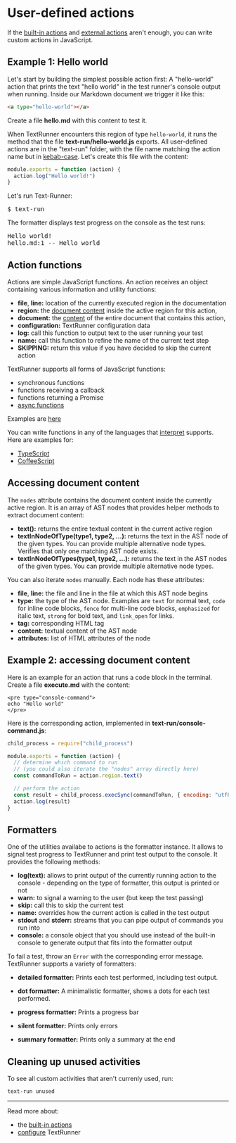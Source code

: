 # User-defined actions

If the [built-in actions](built-in-actions.md) and
[external actions](external-actions.md) aren't enough, you can write custom
actions in JavaScript.

## Example 1: Hello world

Let's start by building the simplest possible action first: A "hello-world"
action that prints the text "hello world" in the test runner's console output
when running. Inside our Markdown document we trigger it like this:

<a type="workspace/new-file">

```html
<a type="hello-world"></a>
```

Create a file **hello.md** with this content to test it.

</a>

When TextRunner encounters this region of type `hello-world`, it runs the method
that the file <a type="workspace/new-file">**text-run/hello-world.js** exports.
All user-defined actions are in the "text-run" folder, with the file name
matching the action name but in [kebab-case](http://wiki.c2.com/?KebabCase).
Let's create this file with the content:

```javascript
module.exports = function (action) {
  action.log("Hello world!")
}
```

</a>

Let's run Text-Runner:

<pre type="shell/command">
$ text-run
</pre>

The formatter displays test progress on the console as the test runs:

<pre type="shell/command-output">
Hello world!
hello.md:1 -- Hello world
</pre>

## Action functions

Actions are simple JavaScript functions. An action receives an object containing
various information and utility functions:

<a type="verify-action-args" ignore="linkTargets">

- **file**, **line:** location of the currently executed region in the
  documentation
- **region:** the [document content](#accessing-document-content) inside the
  active region for this action,
- **document:** the [content](#accessing-document-content) of the entire
  document that contains this action,
- **configuration:** TextRunner configuration data
- **log:** call this function to output text to the user running your test
- **name:** call this function to refine the name of the current test step
- **SKIPPING:** return this value if you have decided to skip the current action

</a>

TextRunner supports all forms of JavaScript functions:

- synchronous functions
- functions receiving a callback
- functions returning a Promise
- [async
  functions](https://developer.mozilla.org/en-US/docs/Web/JavaScript/Reference/Statements/async_function)

Examples are [here](../examples/custom-action/text-run/hello-world.js)

You can write functions in any of the languages that
[interpret](https://github.com/gulpjs/interpret) supports. Here are examples
for:

- [TypeScript](../examples/custom-action-typescript/)
- [CoffeeScript](../examples/custom-action-coffeescript/)

## Accessing document content

The `nodes` attribute contains the document content inside the currently active
region. It is an array of AST nodes that provides helper methods to extract
document content:

<!-- TODO: ensure completeness of this -->

- **text():** returns the entire textual content in the current active region
- **textInNodeOfType(type1, type2, ...):** returns the text in the AST node of
  the given types. You can provide multiple alternative node types. Verifies
  that only one matching AST node exists.
- **textInNodeOfTypes(type1, type2, ...):** returns the text in the AST nodes of
  the given types. You can provide multiple alternative node types.

You can also iterate `nodes` manually. Each node has these attributes:
<a type="verify-ast-node-attributes">

- **file**, **line:** the file and line in the file at which this AST node
  begins
- **type:** the type of the AST node. Examples are `text` for normal text,
  `code` for inline code blocks, `fence` for multi-line code blocks,
  `emphasized` for italic text, `strong` for bold text, and `link_open` for
  links.
- **tag:** corresponding HTML tag
- **content:** textual content of the AST node
- **attributes:** list of HTML attributes of the node </a>

## Example 2: accessing document content

Here is an example for an action that runs a code block in the terminal.
<a type="workspace/new-file"> Create a file **execute.md** with the content:

```
<pre type="console-command">
echo "Hello world"
</pre>
```

</a>

Here is the corresponding action, implemented in <a type="workspace/new-file">
**text-run/console-command.js**:

```javascript
child_process = require("child_process")

module.exports = function (action) {
  // determine which command to run
  // (you could also iterate the "nodes" array directly here)
  const commandToRun = action.region.text()

  // perform the action
  const result = child_process.execSync(commandToRun, { encoding: "utf8" })
  action.log(result)
}
```

</a>

<a type="extension/run-textrunner"></a>

## Formatters

One of the utilities availabe to actions is the formatter instance. It allows to
signal test progress to TextRunner and print test output to the console. It
provides the following methods:

<!-- TODO: verify completeness -->

- **log(text):** allows to print output of the currently running action to the
  console - depending on the type of formatter, this output is printed or not
- **warn:** to signal a warning to the user (but keep the test passing)
- **skip:** call this to skip the current test
- **name:** overrides how the current action is called in the test output
- **stdout** and **stderr:** streams that you can pipe output of commands you
  run into
- **console:** a console object that you should use instead of the built-in
  console to generate output that fits into the formatter output

To fail a test, throw an `Error` with the corresponding error message.
TextRunner supports a variety of formatters:

- **detailed formatter:** Prints each test performed, including test output.

- **dot formatter:** A minimalistic formatter, shows a dots for each test
  performed.

- **progress formatter:** Prints a progress bar

- **silent formatter:** Prints only errors

- **summary formatter:** Prints only a summary at the end

## Cleaning up unused activities

To see all custom activities that aren't currenly used, run:

<!-- TODO: ensure this command exists -->

```
text-run unused
```

<hr>

Read more about:

- the [built-in actions](built-in-actions.md)
- [configure](configuration.md) TextRunner
